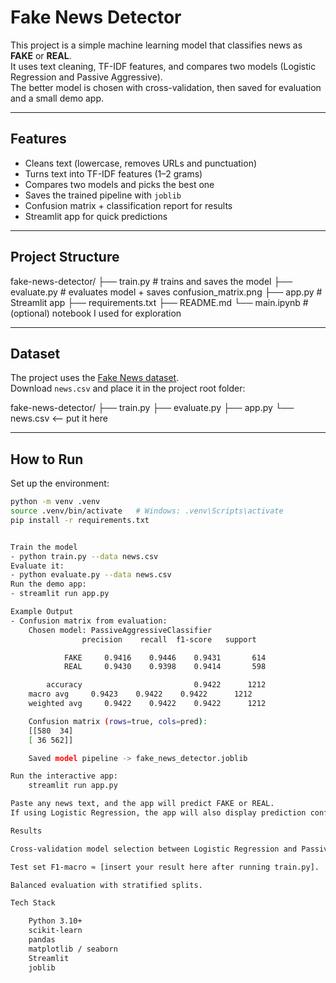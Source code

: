# Fake News Detector

This project is a simple machine learning model that classifies news as **FAKE** or **REAL**.  
It uses text cleaning, TF-IDF features, and compares two models (Logistic Regression and Passive Aggressive).  
The better model is chosen with cross-validation, then saved for evaluation and a small demo app.

---

## Features
- Cleans text (lowercase, removes URLs and punctuation)  
- Turns text into TF-IDF features (1–2 grams)  
- Compares two models and picks the best one  
- Saves the trained pipeline with `joblib`  
- Confusion matrix + classification report for results  
- Streamlit app for quick predictions  

---

## Project Structure

fake-news-detector/
├── train.py # trains and saves the model
├── evaluate.py # evaluates model + saves confusion_matrix.png
├── app.py # Streamlit app
├── requirements.txt
├── README.md
└── main.ipynb # (optional) notebook I used for exploration


---

## Dataset
The project uses the [Fake News dataset](https://www.kaggle.com/c/fake-news/data).  
Download `news.csv` and place it in the project root folder:

fake-news-detector/
├── train.py
├── evaluate.py
├── app.py
└── news.csv <-- put it here

---

## How to Run

Set up the environment:
```bash
python -m venv .venv
source .venv/bin/activate   # Windows: .venv\Scripts\activate
pip install -r requirements.txt


Train the model
- python train.py --data news.csv
Evaluate it:
- python evaluate.py --data news.csv
Run the demo app:
- streamlit run app.py

Example Output
- Confusion matrix from evaluation:
    Chosen model: PassiveAggressiveClassifier
                precision    recall  f1-score   support

            FAKE     0.9416    0.9446    0.9431       614
            REAL     0.9430    0.9398    0.9414       598

        accuracy                         0.9422      1212
    macro avg     0.9423    0.9422    0.9422      1212
    weighted avg     0.9422    0.9422    0.9422      1212

    Confusion matrix (rows=true, cols=pred):
    [[580  34]
    [ 36 562]]

    Saved model pipeline -> fake_news_detector.joblib

Run the interactive app:
    streamlit run app.py

Paste any news text, and the app will predict FAKE or REAL.
If using Logistic Regression, the app will also display prediction confidences.

Results

Cross-validation model selection between Logistic Regression and Passive Aggressive.

Test set F1-macro ≈ [insert your result here after running train.py].

Balanced evaluation with stratified splits.

Tech Stack

    Python 3.10+
    scikit-learn
    pandas
    matplotlib / seaborn
    Streamlit
    joblib

